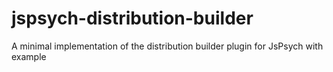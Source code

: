 # jspsych-distribution-builder
A minimal implementation of the distribution builder plugin for JsPsych with example
